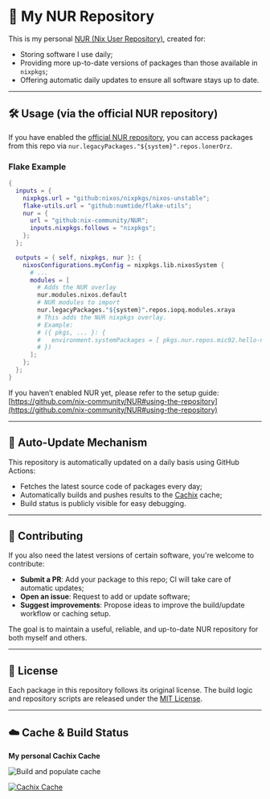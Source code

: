 # 🧃 My NUR Repository

This is my personal [NUR (Nix User Repository)](https://github.com/nix-community/NUR), created for:

- Storing software I use daily;
- Providing more up-to-date versions of packages than those available in `nixpkgs`;
- Offering automatic daily updates to ensure all software stays up to date.

---

## 🛠 Usage (via the official NUR repository)

If you have enabled the [official NUR repository](https://github.com/nix-community/NUR), you can access packages from this repo via `nur.legacyPackages."${system}".repos.lonerOrz`.

### Flake Example

```nix
{
  inputs = {
    nixpkgs.url = "github:nixos/nixpkgs/nixos-unstable";
    flake-utils.url = "github:numtide/flake-utils";
    nur = {
      url = "github:nix-community/NUR";
      inputs.nixpkgs.follows = "nixpkgs";
    };
  };

  outputs = { self, nixpkgs, nur }: {
    nixosConfigurations.myConfig = nixpkgs.lib.nixosSystem {
      # ...
      modules = [
        # Adds the NUR overlay
        nur.modules.nixos.default
        # NUR modules to import
        nur.legacyPackages."${system}".repos.iopq.modules.xraya
        # This adds the NUR nixpkgs overlay.
        # Example:
        # ({ pkgs, ... }: {
        #   environment.systemPackages = [ pkgs.nur.repos.mic92.hello-nur ];
        # })
      ];
    };
  };
}
```

If you haven’t enabled NUR yet, please refer to the setup guide:
[https://github.com/nix-community/NUR#using-the-repository](https://github.com/nix-community/NUR#using-the-repository)

---

## 🔄 Auto-Update Mechanism

This repository is automatically updated on a daily basis using GitHub Actions:

- Fetches the latest source code of packages every day;
- Automatically builds and pushes results to the [Cachix](https://loneros.cachix.org) cache;
- Build status is publicly visible for easy debugging.

---

## 🙌 Contributing

If you also need the latest versions of certain software, you're welcome to contribute:

- **Submit a PR**: Add your package to this repo; CI will take care of automatic updates;
- **Open an issue**: Request to add or update software;
- **Suggest improvements**: Propose ideas to improve the build/update workflow or caching setup.

The goal is to maintain a useful, reliable, and up-to-date NUR repository for both myself and others.

---

## 📄 License

Each package in this repository follows its original license.
The build logic and repository scripts are released under the [MIT License](./LICENSE).

---

## ☁️ Cache & Build Status

**My personal Cachix Cache**

![Build and populate cache](https://github.com/lonerOrz/nur-packages/workflows/Build%20and%20populate%20cache/badge.svg)

[![Cachix Cache](https://img.shields.io/badge/cachix-loneros-blue.svg)](https://loneros.cachix.org)
